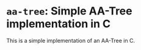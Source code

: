 `aa-tree`: Simple AA-Tree implementation in C
=============================================
This is a simple implementation of an AA-Tree in C.
